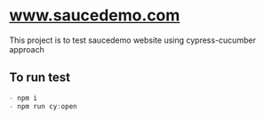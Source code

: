# www.saucedemo.com

This project is to test saucedemo website using cypress-cucumber approach

## To run test

```javascript
- npm i
- npm run cy:open
```